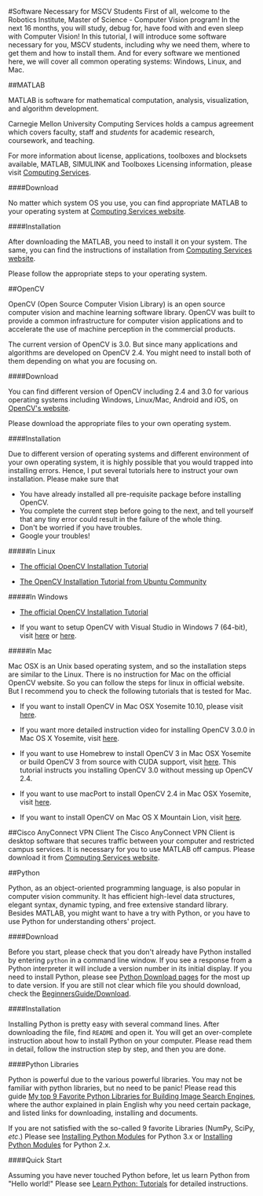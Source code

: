 #Software Necessary for MSCV Students
First of all, welcome to the Robotics Institute, Master of Science - Computer Vision program!
In the next 16 months, you will study, debug for, have food with and even sleep with Computer Vision!
In this tutorial, I will introduce some software necessary for you, MSCV students, including why we need them, where to get them and how to install them.
And for every software we mentioned here, we will cover all common operating systems: Windows, Linux, and Mac.

##MATLAB

MATLAB is software for mathematical computation, analysis, visualization, and algorithm development. 

Carnegie Mellon University Computing Services holds a campus agreement which covers faculty, staff and *students* for academic research, coursework, and teaching.

For more information about license, applications, toolboxes and blocksets available, MATLAB, SIMULINK and Toolboxes Licensing information, please visit [Computing Services](http://www.cmu.edu/computing/software/all/matlab/).

####Download

No matter which system OS you use, you can find appropriate MATLAB to your operating system at [Computing Services website](http://www.cmu.edu/computing/software/all/matlab/download.html).

####Installation

After downloading the MATLAB, you need to install it on your system.
The same, you can find the instructions of installation from [Computing Services website](http://www.cmu.edu/computing/software/all/matlab/installation.html).

Please follow the appropriate steps to your operating system.

##OpenCV

OpenCV (Open Source Computer Vision Library) is an open source computer vision and machine learning software library.
OpenCV was built to provide a common infrastructure for computer vision applications and to accelerate the use of machine perception in the commercial products.

The current version of OpenCV is  3.0.  But since many applications and algorithms are developed on OpenCV 2.4.  You might need to install both of them depending on what you are focusing on.

####Download

You can find different version of OpenCV including 2.4 and 3.0 for various operating systems including Windows, Linux/Mac, Android and iOS, on [OpenCV's website](http://opencv.org/downloads.html).

Please download the appropriate files to your own operating system.

####Installation

Due to different version of operating systems and different environment of your own operating system, it is highly possible that you would trapped into installing errors.
Hence, I put several tutorials here to instruct your own installation.
Please make sure that

* You have already installed all pre-requisite package before installing OpenCV.
* You complete the current step before going to the next, and tell yourself that any tiny error could result in the failure of the whole thing.
* Don't be worried if you have troubles.
* Google your troubles!

#####In Linux

* [The official OpenCV Installation Tutorial](http://docs.opencv.org/doc/tutorials/introduction/linux_install/linux_install.html#linux-installation)

* [The OpenCV Installation Tutorial from Ubuntu Community](https://help.ubuntu.com/community/OpenCV)

#####In Windows

* [The official OpenCV Installation Tutorial](http://docs.opencv.org/doc/tutorials/introduction/windows_install/windows_install.html#windows-installation)

* If you want to setup OpenCV with Visual Studio in Windows 7 (64-bit), visit [here](https://karanjthakkar.wordpress.com/2012/11/21/usin-opencv-2-4-2-with-visual-studio-2012-on-windows-7-64-bit/)
or [here](http://opencv-srf.blogspot.de/2013/05/installing-configuring-opencv-with-vs.html).

#####In Mac

Mac OSX is an Unix based operating system, and so the installation steps are similar to the Linux.
There is no instruction for Mac on the official OpenCV website.
So you can follow the steps for linux in official website.
But I recommend you to check the following tutorials that is tested for Mac.

* If you want to install OpenCV in Mac OSX Yosemite 10.10, please visit [here](http://blogs.wcode.org/2014/10/howto-install-build-and-use-opencv-macosx-10-10/).

* If you want more detailed instruction video for installing OpenCV 3.0.0 in Mac OS X Yosemite, visit [here](https://www.youtube.com/watch?v=U49CVY8yOxw).

* If you want to use Homebrew to install OpenCV 3 in Mac OSX Yosemite or build OpenCV 3 from source with CUDA support, visit [here](http://www.learnopencv.com/install-opencv-3-on-yosemite-osx-10-10-x/).
This tutorial instructs you installing OpenCV 3.0 without messing up OpenCV 2.4.

* If you want to use macPort to install OpenCV 2.4 in Mac OSX Yosemite, visit [here](https://ceciliavision.wordpress.com/2014/10/28/installing-opencv-2-4-10-on-yosemite/).

* If you want to install OpenCV on Mac OS X Mountain Lion, visit [here](https://sites.google.com/site/yonasstephenfyp2013/updates/tutorialinstallingopencvonmacosxmountainlion).

##Cisco AnyConnect VPN Client
The Cisco AnyConnect VPN Client is desktop software that secures traffic between your computer and restricted campus services.
It is necessary for you to use MATLAB off campus.
Please download it from [Computing Services website](http://www.cmu.edu/computing/software/all/cisco-anyconnect/index.html).

##Python

Python, as an object-oriented programming language, is also popular in computer vision community.
It has efficient high-level data structures, elegant syntax, dynamic typing, and free extensive standard library.
Besides MATLAB, you might want to have a try with Python, or you have to use Python for understanding others' project.

####Download

Before you start, please check that you don't already have Python installed by entering `python` in a command line window.
If you see a response from a Python interpreter it will include a version number in its initial display.
If you need to install Python, please see [Python Download pages](https://www.python.org/downloads/) for the most up to date version.
If you are still not clear which file you should download, check the [BeginnersGuide/Download](https://wiki.python.org/moin/BeginnersGuide/Download).

####Installation

Installing Python is pretty easy with several command lines.
After downloading the file, find `README` and open it.
You will get an over-complete instruction about how to install Python on your computer.
Please read them in detail, follow the instruction step by step, and then you are done.

####Python Libraries

Python is powerful due to the various powerful libraries.
You may not be familiar with python libraries, but no need to be panic!
Please read this guide [My top 9 Favorite Python Libraries for Building Image Search Engines](http://www.pyimagesearch.com/2014/01/12/my-top-9-favorite-python-libraries-for-building-image-search-engines/), where the author explained in plain English why you need certain package, and listed links for downloading, installing and documents.

If you are not satisfied with the so-called 9 favorite Libraries (NumPy, SciPy, *etc*.) Please see [Installing Python Modules](https://docs.python.org/3/installing/index.html) for Python 3.x or [Installing Python Modules](https://docs.python.org/2/install/index.html) for Python 2.x.

####Quick Start

Assuming you have never touched Python before, let us learn Python from "Hello world!"
Please see [Learn Python: Tutorials](https://pythonspot.com) for detailed instructions.
